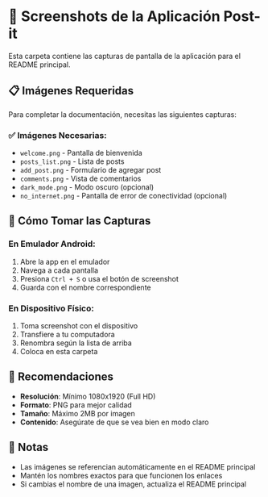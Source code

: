 # 📱 Screenshots de la Aplicación Post-it

Esta carpeta contiene las capturas de pantalla de la aplicación para el README principal.

## 📋 Imágenes Requeridas

Para completar la documentación, necesitas las siguientes capturas:

### ✅ Imágenes Necesarias:
- `welcome.png` - Pantalla de bienvenida
- `posts_list.png` - Lista de posts
- `add_post.png` - Formulario de agregar post
- `comments.png` - Vista de comentarios
- `dark_mode.png` - Modo oscuro (opcional)
- `no_internet.png` - Pantalla de error de conectividad (opcional)

## 📸 Cómo Tomar las Capturas

### En Emulador Android:
1. Abre la app en el emulador
2. Navega a cada pantalla
3. Presiona `Ctrl + S` o usa el botón de screenshot
4. Guarda con el nombre correspondiente

### En Dispositivo Físico:
1. Toma screenshot con el dispositivo
2. Transfiere a tu computadora
3. Renombra según la lista de arriba
4. Coloca en esta carpeta

## 🎯 Recomendaciones

- **Resolución**: Mínimo 1080x1920 (Full HD)
- **Formato**: PNG para mejor calidad
- **Tamaño**: Máximo 2MB por imagen
- **Contenido**: Asegúrate de que se vea bien en modo claro

## 📝 Notas

- Las imágenes se referencian automáticamente en el README principal
- Mantén los nombres exactos para que funcionen los enlaces
- Si cambias el nombre de una imagen, actualiza el README principal
